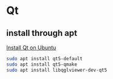# Qt

## install through apt
[Install Qt on Ubuntu](https://stackoverflow.com/questions/48147356/install-qt-on-ubuntu)
```sh
sudo apt install qt5-default
sudo apt install qt5-qmake
sudo apt install libqglviewer-dev-qt5
```
